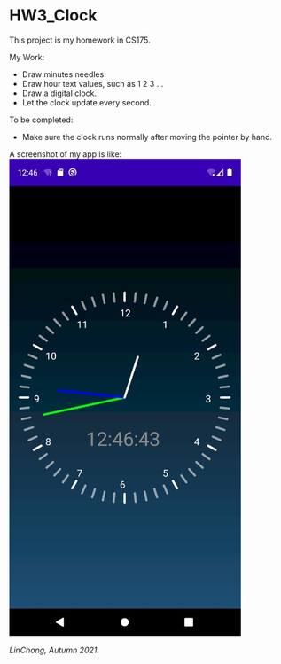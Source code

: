 # HW3_Clock

This project is my homework in CS175.

My Work:
- Draw minutes needles.
- Draw hour text values, such as 1 2 3 ...
- Draw a digital clock.
- Let the clock update every second.

To be completed:
- Make sure the clock runs normally after moving the pointer by hand.

A screenshot of my app is like:
![avatar](https://github.com/Zerolc01/HW3_Clock/blob/master/ScreenShot.jpg)

*LinChong, Autumn 2021.*

